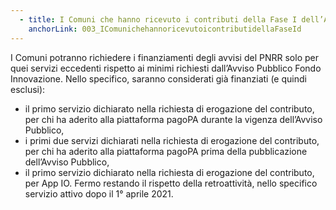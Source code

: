 ```yaml
---
  - title: I Comuni che hanno ricevuto i contributi della Fase I dell’Avviso Pubblico Fondo Innovazione, dichiarando più servizi rispetto ai minimi richiesti (1 o 2 nuovi servizi per la piattaforma pagoPA e 1 servizio sull’App IO) come devono comportarsi rispetto agli avvisi del PNRR?
    anchorLink: 003_IComunichehannoricevutoicontributidellaFaseId
---
```


I Comuni potranno richiedere i finanziamenti degli avvisi del PNRR solo per quei servizi eccedenti rispetto ai minimi richiesti dall’Avviso Pubblico Fondo Innovazione. Nello specifico, saranno considerati già finanziati (e quindi esclusi): <ul><li>il primo servizio dichiarato nella richiesta di erogazione del contributo, per chi ha aderito alla piattaforma pagoPA durante la vigenza dell’Avviso Pubblico,</li><li>i primi due servizi dichiarati nella richiesta di erogazione del contributo, per chi ha aderito alla piattaforma pagoPA prima della pubblicazione dell’Avviso Pubblico,</li><li>il primo servizio dichiarato nella richiesta di erogazione del contributo, per App IO. Fermo restando il rispetto della retroattività, nello specifico servizio attivo dopo il 1° aprile 2021.</li></ul>